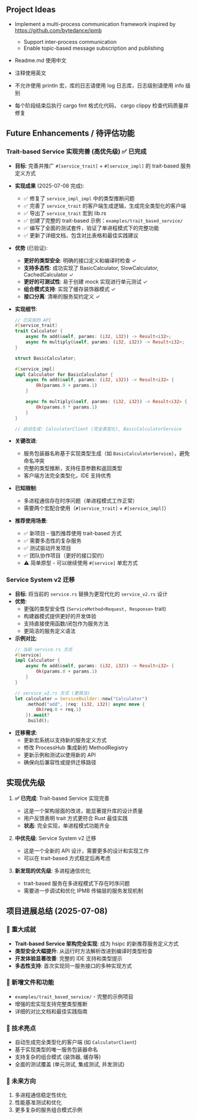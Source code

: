 ## Project Ideas

- Implement a multi-process communication framework inspired by https://github.com/bytedance/ipmb
  - Support inter-process communication
  - Enable topic-based message subscription and publishing

- Readme.md 使用中文
- 注释使用英文
- 不允许使用 println 宏，库的日志请使用 log 日志库，日志级别请使用 info 级别
- 每个阶段结束后执行 cargo fmt 格式化代码， cargo clippy 检查代码质量并修复

## Future Enhancements / 待评估功能

### Trait-based Service 实现完善 (高优先级) ✅ 已完成
- **目标**: 完善并推广 `#[service_trait]` + `#[service_impl]` 的 trait-based 服务定义方式
- **实现成果** (2025-07-08 完成):
  - ✅ 修复了 `service_impl_impl` 中的类型推断问题
  - ✅ 完善了 `service_trait` 的客户端生成逻辑，生成完全类型化的客户端
  - ✅ 导出了 `service_trait` 宏到 lib.rs
  - ✅ 创建了完整的 trait-based 示例：`examples/trait_based_service/`
  - ✅ 编写了全面的测试套件，验证了单进程模式下的完整功能
  - ✅ 更新了详细文档，包含对比表格和最佳实践建议

- **优势** (已验证):
  - **更好的类型安全**: 明确的接口定义和编译时检查 ✓
  - **支持多态性**: 成功实现了 BasicCalculator, SlowCalculator, CachedCalculator ✓
  - **更好的可测试性**: 易于创建 mock 实现进行单元测试 ✓
  - **组合模式支持**: 实现了缓存装饰器模式 ✓
  - **接口分离**: 清晰的服务契约定义 ✓

- **实现细节**:
  ```rust
  // 已实现的 API
  #[service_trait]
  trait Calculator {
      async fn add(&self, params: (i32, i32)) -> Result<i32>;
      async fn multiply(&self, params: (i32, i32)) -> Result<i32>;
  }

  struct BasicCalculator;

  #[service_impl]
  impl Calculator for BasicCalculator {
      async fn add(&self, params: (i32, i32)) -> Result<i32> {
          Ok(params.0 + params.1)
      }

      async fn multiply(&self, params: (i32, i32)) -> Result<i32> {
          Ok(params.0 * params.1)
      }
  }

  // 自动生成: CalculatorClient (完全类型化), BasicCalculatorService
  ```

- **关键改进**:
  - 服务包装器名称基于实现类型生成（如 `BasicCalculatorService`），避免命名冲突
  - 完整的类型推断，支持任意参数和返回类型
  - 客户端方法完全类型化，IDE 支持优秀

- **已知限制**:
  - 多进程通信存在时序问题（单进程模式工作正常）
  - 需要两个宏配合使用（`#[service_trait]` + `#[service_impl]`）

- **推荐使用场景**:
  - ✅ 新项目 - 强烈推荐使用 trait-based 方式
  - ✅ 需要多态性的复杂服务
  - ✅ 测试驱动开发项目
  - ✅ 团队协作项目（更好的接口契约）
  - ⚠️ 简单原型 - 可以继续使用 `#[service]` 单宏方式

### Service System v2 迁移
- **目标**: 将当前的 `service.rs` 替换为更现代化的 `service_v2.rs` 设计
- **优势**:
  - 更强的类型安全性 (`ServiceMethod<Request, Response>` trait)
  - 构建器模式提供更好的开发体验
  - 支持直接使用函数/闭包作为服务方法
  - 更简洁的服务定义语法
- **示例对比**:
  ```rust
  // 当前 service.rs 方式
  #[service]
  impl Calculator {
      async fn add(&self, params: (i32, i32)) -> Result<i32> {
          Ok(params.0 + params.1)
      }
  }

  // service_v2.rs 方式 (更简洁)
  let calculator = ServiceBuilder::new("Calculator")
      .method("add", |req: (i32, i32)| async move {
          Ok(req.0 + req.1)
      }).await?
      .build();
  ```
- **迁移需求**:
  - 更新宏系统以支持新的服务定义方式
  - 修改 ProcessHub 集成新的 MethodRegistry
  - 更新示例和测试以使用新的 API
  - 确保向后兼容性或提供迁移路径

## 实现优先级

1. **✅ 已完成**: Trait-based Service 实现完善
   - 这是一个架构层面的改进，能显著提升库的设计质量
   - 用户反馈表明 trait 方式更符合 Rust 最佳实践
   - **状态**: 完全实现，单进程模式功能齐全

2. **中优先级**: Service System v2 迁移
   - 这是一个全新的 API 设计，需要更多的设计和实现工作
   - 可以在 trait-based 方式稳定后再考虑

3. **新发现的优先级**: 多进程通信优化
   - trait-based 服务在多进程模式下存在时序问题
   - 需要进一步调试和优化 IPMB 传输层的服务发现机制

## 项目进展总结 (2025-07-08)

### 🎉 重大成就
- **Trait-based Service 架构完全实现**: 成为 hsipc 的新推荐服务定义方式
- **类型安全大幅提升**: 从运行时方法解析改进到编译时类型检查
- **开发体验显著改善**: 完整的 IDE 支持和类型提示
- **多态性支持**: 首次实现同一服务接口的多种实现方式

### 📂 新增文件和功能
- `examples/trait_based_service/` - 完整的示例项目
- 增强的宏实现支持完整类型推断
- 详细的对比文档和最佳实践指南

### 🔬 技术亮点
- 自动生成完全类型化的客户端 (如 `CalculatorClient`)
- 基于实现类型的唯一服务包装器命名
- 支持复杂的组合模式 (装饰器, 缓存等)
- 全面的测试覆盖 (单元测试, 集成测试, 并发测试)

### 🚀 未来方向
1. 多进程通信稳定性优化
2. 性能基准测试和优化
3. 更多复杂的服务组合模式示例
